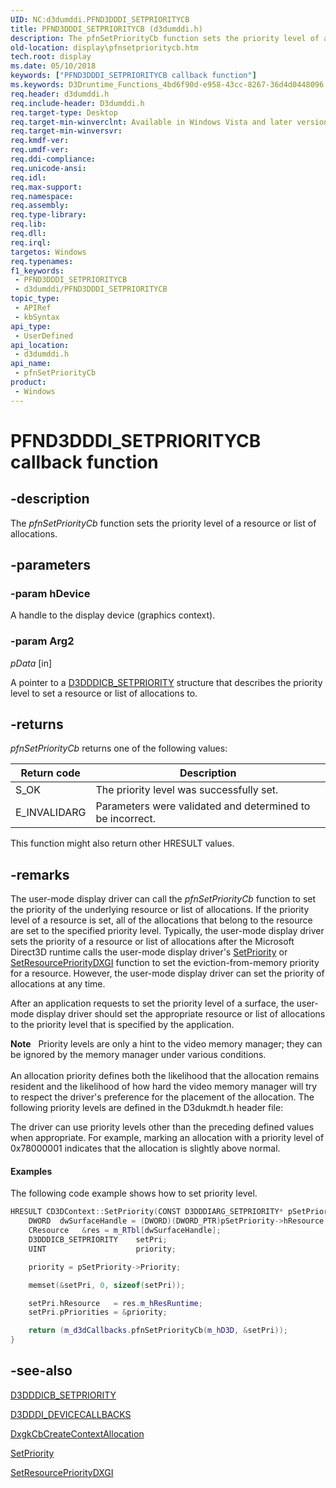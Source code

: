 ```yaml
---
UID: NC:d3dumddi.PFND3DDDI_SETPRIORITYCB
title: PFND3DDDI_SETPRIORITYCB (d3dumddi.h)
description: The pfnSetPriorityCb function sets the priority level of a resource or list of allocations.
old-location: display\pfnsetprioritycb.htm
tech.root: display
ms.date: 05/10/2018
keywords: ["PFND3DDDI_SETPRIORITYCB callback function"]
ms.keywords: D3Druntime_Functions_4bd6f90d-e958-43cc-8267-36d4d0448096.xml, PFND3DDDI_SETPRIORITYCB, PFND3DDDI_SETPRIORITYCB callback, d3dumddi/pfnSetPriorityCb, display.pfnsetprioritycb, pfnSetPriorityCb, pfnSetPriorityCb callback function [Display Devices]
req.header: d3dumddi.h
req.include-header: D3dumddi.h
req.target-type: Desktop
req.target-min-winverclnt: Available in Windows Vista and later versions of the Windows operating systems.
req.target-min-winversvr: 
req.kmdf-ver: 
req.umdf-ver: 
req.ddi-compliance: 
req.unicode-ansi: 
req.idl: 
req.max-support: 
req.namespace: 
req.assembly: 
req.type-library: 
req.lib: 
req.dll: 
req.irql: 
targetos: Windows
req.typenames: 
f1_keywords:
 - PFND3DDDI_SETPRIORITYCB
 - d3dumddi/PFND3DDDI_SETPRIORITYCB
topic_type:
 - APIRef
 - kbSyntax
api_type:
 - UserDefined
api_location:
 - d3dumddi.h
api_name:
 - pfnSetPriorityCb
product:
 - Windows
---
```


# PFND3DDDI_SETPRIORITYCB callback function


## -description

The <i>pfnSetPriorityCb</i> function sets the priority level of a resource or list of allocations.

## -parameters

### -param hDevice

A handle to the display device (graphics context).

### -param Arg2

*pData* [in]

A pointer to a <a href="/windows-hardware/drivers/ddi/d3dumddi/ns-d3dumddi-_d3dddicb_setpriority">D3DDDICB_SETPRIORITY</a> structure that describes the priority level to set a resource or list of allocations to.

## -returns

<i>pfnSetPriorityCb</i> returns one of the following values:

|Return code|Description|
|--- |--- |
|S_OK|The priority level was successfully set.|
|E_INVALIDARG|Parameters were validated and determined to be incorrect.|


This function might also return other HRESULT values.

## -remarks

The user-mode display driver can call the <i>pfnSetPriorityCb</i> function to set the priority of the underlying resource or list of allocations. If the priority level of a resource is set, all of the allocations that belong to the resource are set to the specified priority level. Typically, the user-mode display driver sets the priority of a resource or list of allocations after the Microsoft Direct3D runtime calls the user-mode display driver's <a href="/windows-hardware/drivers/ddi/d3dumddi/nc-d3dumddi-pfnd3dddi_setpriority">SetPriority</a> or <a href="/windows-hardware/drivers/ddi/dxgiddi/ns-dxgiddi-dxgi_ddi_base_functions">SetResourcePriorityDXGI</a> function to set the eviction-from-memory priority for a resource. However, the user-mode display driver can set the priority of allocations at any time. 

After an application requests to set the priority level of a surface, the user-mode display driver should set the appropriate resource or list of allocations to the priority level that is specified by the application. 

<div class="alert"><b>Note</b>    Priority levels are only a hint to the video memory manager; they can be ignored by the memory manager under various conditions. </div>
<div> </div>
An allocation priority defines both the likelihood that the allocation remains resident and the likelihood of how hard the video memory manager will try to respect the driver's preference for the placement of the allocation. The following priority levels are defined in the D3dukmdt.h header file:



The driver can use priority levels other than the preceding defined values when appropriate. For example, marking an allocation with a priority level of 0x78000001 indicates that the allocation is slightly above normal. 


#### Examples

The following code example shows how to set priority level.

```cpp
HRESULT CD3DContext::SetPriority(CONST D3DDDIARG_SETPRIORITY* pSetPriority) {
    DWORD  dwSurfaceHandle = (DWORD)(DWORD_PTR)pSetPriority->hResource;
    CResource   &res = m_RTbl[dwSurfaceHandle];
    D3DDDICB_SETPRIORITY    setPri;
    UINT                    priority;

    priority = pSetPriority->Priority;

    memset(&setPri, 0, sizeof(setPri));

    setPri.hResource   = res.m_hResRuntime;
    setPri.pPriorities = &priority;

    return (m_d3dCallbacks.pfnSetPriorityCb(m_hD3D, &setPri));
}
```

## -see-also

<a href="/windows-hardware/drivers/ddi/d3dumddi/ns-d3dumddi-_d3dddicb_setpriority">D3DDDICB_SETPRIORITY</a>



<a href="/windows-hardware/drivers/ddi/d3dumddi/ns-d3dumddi-_d3dddi_devicecallbacks">D3DDDI_DEVICECALLBACKS</a>



<a href="/windows-hardware/drivers/ddi/d3dkmddi/nc-d3dkmddi-dxgkcb_createcontextallocation">DxgkCbCreateContextAllocation</a>



<a href="/windows-hardware/drivers/ddi/d3dumddi/nc-d3dumddi-pfnd3dddi_setpriority">SetPriority</a>



<a href="/windows-hardware/drivers/ddi/dxgiddi/ns-dxgiddi-dxgi_ddi_base_functions">SetResourcePriorityDXGI</a>
